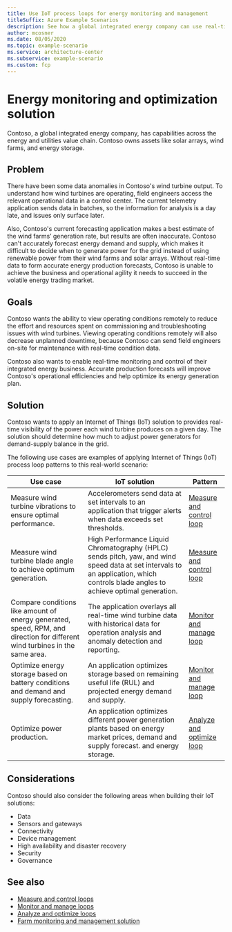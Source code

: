 ```yaml
---
title: Use IoT process loops for energy monitoring and management
titleSuffix: Azure Example Scenarios
description: See how a global integrated energy company can use real-time data and IoT process loops to design a monitoring and management solution.
author: mcosner
ms.date: 08/05/2020
ms.topic: example-scenario
ms.service: architecture-center
ms.subservice: example-scenario
ms.custom: fcp
---
```


# Energy monitoring and optimization solution

Contoso, a global integrated energy company, has capabilities across the energy and utilities value chain. Contoso owns assets like solar arrays, wind farms, and energy storage.

## Problem

There have been some data anomalies in Contoso's wind turbine output. To understand how wind turbines are operating, field engineers access the relevant operational data in a control center. The current telemetry application sends data in batches, so the information for analysis is a day late, and issues only surface later.

Also, Contoso's current forecasting application makes a best estimate of the wind farms’ generation rate, but results are often inaccurate. Contoso can't accurately forecast energy demand and supply, which makes it difficult to decide when to generate power for the grid instead of using renewable power from their wind farms and solar arrays. Without real-time data to form accurate energy production forecasts, Contoso is unable to achieve the business and operational agility it needs to succeed in the volatile energy trading market.

## Goals

Contoso wants the ability to view operating conditions remotely to reduce the effort and resources spent on commissioning and troubleshooting issues with wind turbines. Viewing operating conditions remotely will also decrease unplanned downtime, because Contoso can send field engineers on-site for maintenance with real-time condition data.

Contoso also wants to enable real-time monitoring and control of their integrated energy business. Accurate production forecasts will improve Contoso's operational efficiencies and help optimize its energy generation plan.

## Solution

Contoso wants to apply an Internet of Things (IoT) solution to provides real-time visibility of the power each wind turbine produces on a given day. The solution should determine how much to adjust power generators for demand-supply balance in the grid.

The following use cases are examples of applying Internet of Things (IoT) process loop patterns to this real-world scenario:

Use case|IoT solution|Pattern|
---|---|---|
Measure wind turbine vibrations to ensure optimal performance.|Accelerometers send data at set intervals to an application that trigger alerts when data exceeds set thresholds.|[Measure and control loop](measure-and-control-loop.md)|
Measure wind turbine blade angle to achieve optimum generation.|High Performance Liquid Chromatography (HPLC) sends pitch, yaw, and wind speed data at set intervals to an application, which controls blade angles to achieve optimal generation.|[Measure and control loop](measure-and-control-loop.md)|
Compare conditions like amount of energy generated, speed, RPM, and direction for different wind turbines in the same area.|The application overlays all real-time wind turbine data with historical data for operation analysis and anomaly detection and reporting.|[Monitor and manage loop](monitor-and-manage-loop.md)|
Optimize energy storage based on battery conditions and demand and supply forecasting.|An application optimizes storage based on remaining useful life (RUL) and projected energy demand and supply.|[Monitor and manage loop](monitor-and-manage-loop.md)|
Optimize power production.|An application optimizes different power generation plants based on energy market prices, demand and supply forecast. and energy storage.|[Analyze and optimize loop](analyze-and-optimize-loop.md)|

## Considerations

Contoso should also consider the following areas when building their IoT solutions:
- Data
- Sensors and gateways
- Connectivity
- Device management
- High availability and disaster recovery
- Security
- Governance

## See also
- [Measure and control loops](measure-and-control-loop.md)
- [Monitor and manage loops](monitor-and-manage-loop.md)
- [Analyze and optimize loops](analyze-and-optimize-loop.md)
- [Farm monitoring and management solution](strawberry-farm-example.md)
